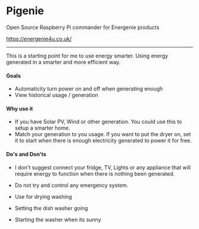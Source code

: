# Pigenie
Open Source Raspberry Pi commander for Energenie products

https://energenie4u.co.uk/

---

This is a starting point for me to use energy smarter. Using energy generated in a smarter and more efficient way.

#### Goals
  -  Automaticity turn power on and off when generating enough
  -  View historical usage / generation
####

#### Why use it
  -  If you have Solar PV, Wind or other generation. You could use this to setup a smarter home.
  -  Match your generation to you usage. If you want to put the dryer on, set it to start when there is enough electricity generated to power it for free.
    
    
#### Do's and Don'ts
  -  I don't suggest connect your fridge, TV, Lights or any appliance that will require energy to function when there is nothing been generated.
  -  Do not try and control any emergency system.
  
  -  Use for drying washing
  -  Setting the dish washer going
  -  Starting the washer when its sunny
####

